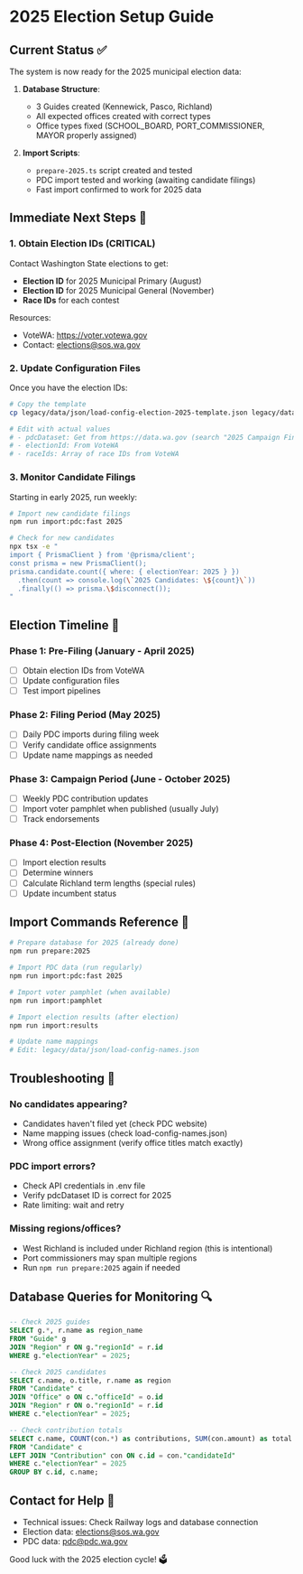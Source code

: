 # 2025 Election Setup Guide

## Current Status ✅

The system is now ready for the 2025 municipal election data:

1. **Database Structure**: 
   - 3 Guides created (Kennewick, Pasco, Richland)
   - All expected offices created with correct types
   - Office types fixed (SCHOOL_BOARD, PORT_COMMISSIONER, MAYOR properly assigned)

2. **Import Scripts**:
   - `prepare-2025.ts` script created and tested
   - PDC import tested and working (awaiting candidate filings)
   - Fast import confirmed to work for 2025 data

## Immediate Next Steps 🚀

### 1. Obtain Election IDs (CRITICAL)

Contact Washington State elections to get:
- **Election ID** for 2025 Municipal Primary (August)
- **Election ID** for 2025 Municipal General (November)
- **Race IDs** for each contest

Resources:
- VoteWA: https://voter.votewa.gov
- Contact: elections@sos.wa.gov

### 2. Update Configuration Files

Once you have the election IDs:

```bash
# Copy the template
cp legacy/data/json/load-config-election-2025-template.json legacy/data/json/load-config-election.json

# Edit with actual values
# - pdcDataset: Get from https://data.wa.gov (search "2025 Campaign Finance")
# - electionId: From VoteWA
# - raceIds: Array of race IDs from VoteWA
```

### 3. Monitor Candidate Filings

Starting in early 2025, run weekly:

```bash
# Import new candidate filings
npm run import:pdc:fast 2025

# Check for new candidates
npx tsx -e "
import { PrismaClient } from '@prisma/client';
const prisma = new PrismaClient();
prisma.candidate.count({ where: { electionYear: 2025 } })
  .then(count => console.log(\`2025 Candidates: \${count}\`))
  .finally(() => prisma.\$disconnect());
"
```

## Election Timeline 📅

### Phase 1: Pre-Filing (January - April 2025)
- [ ] Obtain election IDs from VoteWA
- [ ] Update configuration files
- [ ] Test import pipelines

### Phase 2: Filing Period (May 2025)
- [ ] Daily PDC imports during filing week
- [ ] Verify candidate office assignments
- [ ] Update name mappings as needed

### Phase 3: Campaign Period (June - October 2025)
- [ ] Weekly PDC contribution updates
- [ ] Import voter pamphlet when published (usually July)
- [ ] Track endorsements

### Phase 4: Post-Election (November 2025)
- [ ] Import election results
- [ ] Determine winners
- [ ] Calculate Richland term lengths (special rules)
- [ ] Update incumbent status

## Import Commands Reference 📝

```bash
# Prepare database for 2025 (already done)
npm run prepare:2025

# Import PDC data (run regularly)
npm run import:pdc:fast 2025

# Import voter pamphlet (when available)
npm run import:pamphlet

# Import election results (after election)
npm run import:results

# Update name mappings
# Edit: legacy/data/json/load-config-names.json
```

## Troubleshooting 🔧

### No candidates appearing?
- Candidates haven't filed yet (check PDC website)
- Name mapping issues (check load-config-names.json)
- Wrong office assignment (verify office titles match exactly)

### PDC import errors?
- Check API credentials in .env file
- Verify pdcDataset ID is correct for 2025
- Rate limiting: wait and retry

### Missing regions/offices?
- West Richland is included under Richland region (this is intentional)
- Port commissioners may span multiple regions
- Run `npm run prepare:2025` again if needed

## Database Queries for Monitoring 🔍

```sql
-- Check 2025 guides
SELECT g.*, r.name as region_name 
FROM "Guide" g 
JOIN "Region" r ON g."regionId" = r.id 
WHERE g."electionYear" = 2025;

-- Check 2025 candidates
SELECT c.name, o.title, r.name as region
FROM "Candidate" c
JOIN "Office" o ON c."officeId" = o.id
JOIN "Region" r ON o."regionId" = r.id
WHERE c."electionYear" = 2025;

-- Check contribution totals
SELECT c.name, COUNT(con.*) as contributions, SUM(con.amount) as total
FROM "Candidate" c
LEFT JOIN "Contribution" con ON c.id = con."candidateId"
WHERE c."electionYear" = 2025
GROUP BY c.id, c.name;
```

## Contact for Help 📧

- Technical issues: Check Railway logs and database connection
- Election data: elections@sos.wa.gov
- PDC data: pdc@pdc.wa.gov

Good luck with the 2025 election cycle! 🗳️